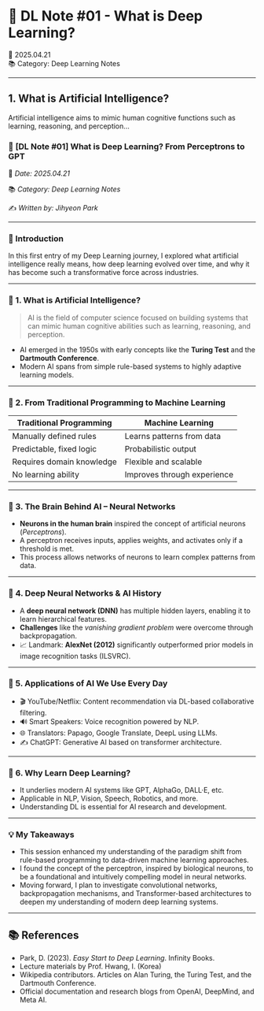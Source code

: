 # 🧠 DL Note #01 - What is Deep Learning?

📅 2025.04.21  
📚 Category: Deep Learning Notes  

---

## 1. What is Artificial Intelligence?
Artificial intelligence aims to mimic human cognitive functions such as learning, reasoning, and perception...

### 📄 **[DL Note #01] What is Deep Learning? From Perceptrons to GPT**

📅 *Date: 2025.04.21*

📚 *Category: Deep Learning Notes*

✍️ *Written by: Jihyeon Park*

---

### 🧠 Introduction

In this first entry of my Deep Learning journey, I explored what artificial intelligence really means, how deep learning evolved over time, and why it has become such a transformative force across industries.

---

### 📌 1. What is Artificial Intelligence?

> AI is the field of computer science focused on building systems that can mimic human cognitive abilities such as learning, reasoning, and perception.
> 
- AI emerged in the 1950s with early concepts like the **Turing Test** and the **Dartmouth Conference**.
- Modern AI spans from simple rule-based systems to highly adaptive learning models.

---

### 🔁 2. From Traditional Programming to Machine Learning

| Traditional Programming | Machine Learning |
| --- | --- |
| Manually defined rules | Learns patterns from data |
| Predictable, fixed logic | Probabilistic output |
| Requires domain knowledge | Flexible and scalable |
| No learning ability | Improves through experience |

---

### 🧬 3. The Brain Behind AI – Neural Networks

- **Neurons in the human brain** inspired the concept of artificial neurons (*Perceptrons*).
- A perceptron receives inputs, applies weights, and activates only if a threshold is met.
- This process allows networks of neurons to learn complex patterns from data.

---

### 🔎 4. Deep Neural Networks & AI History

- A **deep neural network (DNN)** has multiple hidden layers, enabling it to learn hierarchical features.
- **Challenges** like the *vanishing gradient problem* were overcome through backpropagation.
- 📈 Landmark: **AlexNet (2012)** significantly outperformed prior models in image recognition tasks (ILSVRC).

---

### 🤖 5. Applications of AI We Use Every Day

- 🎬 YouTube/Netflix: Content recommendation via DL-based collaborative filtering.
- 🔊 Smart Speakers: Voice recognition powered by NLP.
- 🌐 Translators: Papago, Google Translate, DeepL using LLMs.
- ✍️ ChatGPT: Generative AI based on transformer architecture.

---

### 🌟 6. Why Learn Deep Learning?

- It underlies modern AI systems like GPT, AlphaGo, DALL·E, etc.
- Applicable in NLP, Vision, Speech, Robotics, and more.
- Understanding DL is essential for AI research and development.

---

### 💡 My Takeaways

- This session enhanced my understanding of the paradigm shift from rule-based programming to data-driven machine learning approaches.  
- I found the concept of the perceptron, inspired by biological neurons, to be a foundational and intuitively compelling model in neural networks.  
- Moving forward, I plan to investigate convolutional networks, backpropagation mechanisms, and Transformer-based architectures to deepen my understanding of modern deep learning systems.


---

## 📚 References

- Park, D. (2023). *Easy Start to Deep Learning*. Infinity Books.  
- Lecture materials by Prof. Hwang, I. (Korea)  
- Wikipedia contributors. Articles on Alan Turing, the Turing Test, and the Dartmouth Conference.  
- Official documentation and research blogs from OpenAI, DeepMind, and Meta AI.
